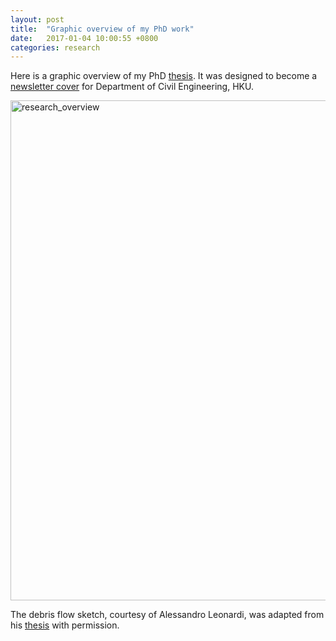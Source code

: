 ```yaml
---
layout: post
title:  "Graphic overview of my PhD work"
date:   2017-01-04 10:00:55 +0800
categories: research
---
```


Here is a graphic overview of my PhD [thesis](https://hub.hku.hk/handle/10722/241402). It was designed to become a [newsletter cover](http://www.civil.hku.hk/newsletter/newsletter2017feb.pdf) for Department of Civil Engineering, HKU. 

<img src="{{ site.baseurl }}{% link /assets/files/overview.png %}" alt="research_overview" align="center" style="width: 800px;"/>

The debris flow sketch, courtesy of Alessandro Leonardi, was adapted from his [thesis](https://doi.org/10.3929/ethz-a-010542711) with permission.